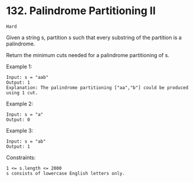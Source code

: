 # 132. Palindrome Partitioning II

`Hard`

Given a string s, partition s such that every substring of the partition is a palindrome.

Return the minimum cuts needed for a palindrome partitioning of s.

Example 1:

```note
Input: s = "aab"
Output: 1
Explanation: The palindrome partitioning ["aa","b"] could be produced using 1 cut.
```

Example 2:

```note
Input: s = "a"
Output: 0
```

Example 3:

```note
Input: s = "ab"
Output: 1
```

Constraints:

```note
1 <= s.length <= 2000
s consists of lowercase English letters only.
```
